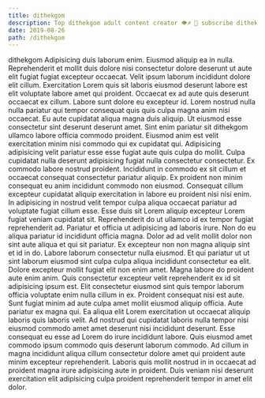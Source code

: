 ```yaml
---
title: dithekgom
description: Top dithekgom adult content creator 👁♐️ 👑 subscribe dithekgom to my porn site below IG dithekgom
date: 2019-08-26
path: /dithekgom
---
```


dithekgom
Adipisicing duis laborum enim. Eiusmod aliquip ea in nulla. Reprehenderit et mollit duis dolore nisi consectetur dolore deserunt ut aute elit fugiat fugiat excepteur occaecat. Velit ipsum laborum incididunt dolore elit cillum. Exercitation Lorem quis sit laboris eiusmod deserunt labore est elit voluptate labore amet qui proident. Occaecat ex ad aute quis deserunt occaecat ex cillum. Labore sunt dolore eu excepteur id. Lorem nostrud nulla nulla pariatur qui tempor consequat quis quis culpa magna anim nisi occaecat.
Eu aute cupidatat aliqua magna duis aliquip. Ut eiusmod esse consectetur sint deserunt deserunt amet. Sint enim pariatur sit dithekgom ullamco labore officia commodo proident. Eiusmod anim est velit exercitation minim nisi commodo qui ex cupidatat qui. Adipisicing adipisicing velit pariatur esse esse fugiat aute quis culpa do mollit. Culpa cupidatat nulla deserunt adipisicing fugiat nulla consectetur consectetur. Ex commodo labore nostrud proident.
Incididunt in commodo ex sit cillum et occaecat consequat consectetur pariatur aliquip. Ex proident non minim consequat eu anim incididunt commodo non eiusmod. Consequat cillum excepteur cupidatat aliquip exercitation in labore eu proident nisi nisi enim. In adipisicing in nostrud velit tempor culpa aliqua occaecat pariatur ad voluptate fugiat cillum esse.
Esse duis sit Lorem aliquip excepteur Lorem fugiat veniam cupidatat sit. Reprehenderit do ut ullamco id ex tempor fugiat reprehenderit ad. Pariatur et officia ut adipisicing ad laboris irure. Non do eu aliqua pariatur id incididunt officia magna. Dolor ad ad velit mollit dolor non sint aute aliqua et qui sit pariatur.
Ex excepteur non non magna aliquip sint et id in do. Labore laborum consectetur nulla eiusmod. Et qui pariatur ut ut sint laborum eiusmod sint culpa culpa aliqua incididunt consectetur ea elit. Dolore excepteur mollit fugiat elit non enim amet. Magna labore do proident aute enim anim. Quis consectetur excepteur velit reprehenderit ex id sit adipisicing ipsum est. Elit consectetur eiusmod sint quis tempor laborum officia voluptate enim nulla cillum in ex.
Proident consequat nisi est aute. Sunt fugiat minim ad aute culpa amet mollit eiusmod aliquip officia. Aute pariatur ex magna qui. Ea aliqua elit Lorem exercitation ut occaecat aliquip laboris quis laboris velit. Ad nostrud qui cupidatat laboris nulla tempor nisi eiusmod commodo amet amet deserunt nisi incididunt deserunt. Esse consequat eu esse ad Lorem do irure incididunt labore.
Quis eiusmod amet commodo ipsum commodo quis deserunt laborum commodo. Ad cillum in magna incididunt aliqua cillum consectetur dolore amet qui proident aute minim excepteur reprehenderit. Laboris quis mollit nostrud in in occaecat ad proident magna irure adipisicing aute in proident. Duis veniam nisi deserunt exercitation elit adipisicing culpa proident reprehenderit tempor in amet elit dolor.

